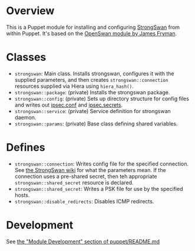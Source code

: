 # Overview

This is a Puppet module for installing and configuring [StrongSwan](http://strongswan.com) from within Puppet. It's based on the [OpenSwan module
by James Fryman](https://github.com/fup/puppet-openswan).

# Classes

* `strongswan`: Main class. Installs strongswan, configures it with the supplied parameters, and
  then creates `strongswan::connection` resources supplied via Hiera using `hiera_hash()`.
* `strongswan::package`: (private) Installs the strongswan package.
* `strongswan::config`: (private) Sets up directory structure for config files and writes out
  [ipsec.conf](https://wiki.strongswan.org/projects/strongswan/wiki/IpsecConf) and
  [ipsec.secrets](https://wiki.strongswan.org/projects/strongswan/wiki/IpsecSecrets).
* `strongswan::service`: (private) Service definition for strongswan daemon.
* `strongswan::params`: (private) Base class defining shared variables.

# Defines

* `strongswan::connection`: Writes config file for the specified connection. See [the StrongSwan
  wiki](https://wiki.strongswan.org/projects/strongswan/wiki/ConnSection) for what the parameters
  mean. If the connection uses a pre-shared secret, then teh appropriate `strongswan::shared_secret`
  resource is declared.
* `strongswan::shared_secret`: Writes a PSK file for use by the specified hosts.
* `strongswan::disable_redirects`: Disables ICMP redirects.

# Development

See [the "Module Development" section of puppet/README.md](https://bitbucket.org/theasci/puppet/src/master/README.md#markdown-header-module-development)
